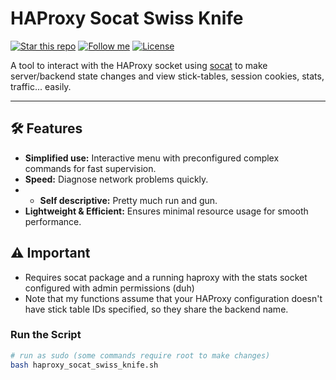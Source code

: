 # HAProxy Socat Swiss Knife

[![Star this repo](https://img.shields.io/github/stars/Dyarven/haproxy-socat-swiss-knife?style=social)](https://github.com/Dyarven/haproxy-socat-swiss-knife/stargazers)
[![Follow me](https://img.shields.io/github/followers/Dyarven?style=social)](https://github.com/Dyarven)
[![License](https://img.shields.io/github/license/Dyarven/haproxy-socat-swiss-knife)](https://github.com/Dyarven/haproxy-socat-swiss-knife/blob/main/LICENSE)

A tool to interact with the HAProxy socket using [socat](https://www.kali.org/tools/socat/) to make server/backend state changes and view stick-tables, session cookies, stats, traffic... easily.

---

## 🛠 Features
- **Simplified use:** Interactive menu with preconfigured complex commands for fast supervision.
- **Speed:** Diagnose network problems quickly.
- - **Self descriptive:** Pretty much run and gun.
- **Lightweight & Efficient:** Ensures minimal resource usage for smooth performance.

## ⚠️ Important
- Requires socat package and a running haproxy with the stats socket configured with admin permissions (duh)
- Note that my functions assume that your HAProxy configuration doesn't have stick table IDs specified, so they share the backend name.
  
### Run the Script
```bash
# run as sudo (some commands require root to make changes)
bash haproxy_socat_swiss_knife.sh
```

